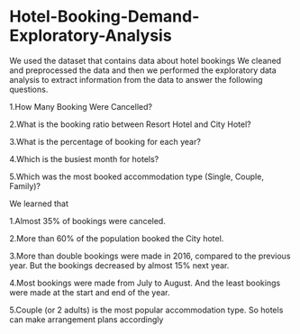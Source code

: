 # Hotel-Booking-Demand-Exploratory-Analysis

We used the dataset that contains data about hotel bookings
We cleaned and preprocessed the data and then we performed the exploratory data analysis to extract information from the data to answer the following questions.

1.How Many Booking Were Cancelled?

2.What is the booking ratio between Resort Hotel and City Hotel?

3.What is the percentage of booking for each year?

4.Which is the busiest month for hotels?

5.Which was the most booked accommodation type (Single, Couple, Family)?

We learned that

1.Almost 35% of bookings were canceled.

2.More than 60% of the population booked the City hotel.

3.More than double bookings were made in 2016, compared to the previous year. But the bookings decreased by almost 15% next year.

4.Most bookings were made from July to August. And the least bookings were made at the start and end of the year.

5.Couple (or 2 adults) is the most popular accommodation type. So hotels can make arrangement plans accordingly
